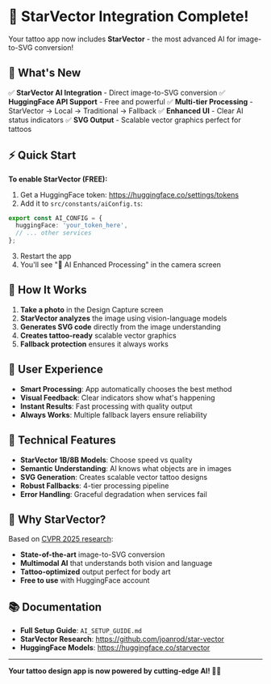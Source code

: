 # 🌟 StarVector Integration Complete!

Your tattoo app now includes **StarVector** - the most advanced AI for image-to-SVG conversion!

## 🚀 What's New

✅ **StarVector AI Integration** - Direct image-to-SVG conversion
✅ **HuggingFace API Support** - Free and powerful 
✅ **Multi-tier Processing** - StarVector → Local → Traditional → Fallback
✅ **Enhanced UI** - Clear AI status indicators
✅ **SVG Output** - Scalable vector graphics perfect for tattoos

## ⚡ Quick Start

**To enable StarVector (FREE):**

1. Get a HuggingFace token: https://huggingface.co/settings/tokens
2. Add it to `src/constants/aiConfig.ts`:
```typescript
export const AI_CONFIG = {
  huggingFace: 'your_token_here',
  // ... other services
};
```
3. Restart the app
4. You'll see "🤖 AI Enhanced Processing" in the camera screen

## 🎯 How It Works

1. **Take a photo** in the Design Capture screen
2. **StarVector analyzes** the image using vision-language models  
3. **Generates SVG code** directly from the image understanding
4. **Creates tattoo-ready** scalable vector graphics
5. **Fallback protection** ensures it always works

## 📱 User Experience

- **Smart Processing**: App automatically chooses the best method
- **Visual Feedback**: Clear indicators show what's happening
- **Instant Results**: Fast processing with quality output
- **Always Works**: Multiple fallback layers ensure reliability

## 🔧 Technical Features

- **StarVector 1B/8B Models**: Choose speed vs quality
- **Semantic Understanding**: AI knows what objects are in images
- **SVG Generation**: Creates scalable vector tattoo designs
- **Robust Fallbacks**: 4-tier processing pipeline
- **Error Handling**: Graceful degradation when services fail

## 🌟 Why StarVector?

Based on [CVPR 2025 research](https://github.com/joanrod/star-vector):
- **State-of-the-art** image-to-SVG conversion
- **Multimodal AI** that understands both vision and language
- **Tattoo-optimized** output perfect for body art
- **Free to use** with HuggingFace account

## 📚 Documentation

- **Full Setup Guide**: `AI_SETUP_GUIDE.md`
- **StarVector Research**: https://github.com/joanrod/star-vector
- **HuggingFace Models**: https://huggingface.co/starvector

---

**Your tattoo design app is now powered by cutting-edge AI! 🎨✨** 